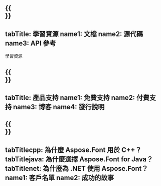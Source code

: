 ﻿---
translation: true
deploy: false
---

{{<section learningresources>}}
---
tabTitle: 學習資源
name1: 文檔
name2: 源代碼
name3: API 參考
---

學習資源

{{<section support>}}
---
tabTitle: 產品支持
name1: 免費支持
name2: 付費支持
name3: 博客
name4: 發行說明
---

{{<section why>}}
---
tabTitlecpp: 為什麼 Aspose.Font 用於 C++？
tabTitlejava: 為什麼選擇 Aspose.Font for Java？
tabTitlenet: 為什麼為 .NET 使用 Aspose.Font？
name1: 客戶名單
name2: 成功的故事
---